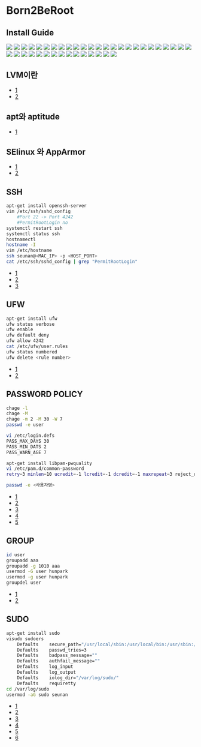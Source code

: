 # Born2BeRoot

## Install Guide
![](img/1.png)
![](img/2.png)
![](img/3.png)
![](img/4.png)
![](img/5.png)
![](img/6.png)
![](img/7.png)
![](img/8.png)
![](img/9.png)
![](img/10.png)
![](img/11.png)
![](img/12.png)
![](img/13.png)
![](img/14.png)
![](img/15.png)
![](img/16.png)
![](img/17.png)
![](img/18.png)
![](img/19.png)
![](img/20.png)
![](img/21.png)
![](img/22.png)
![](img/23.png)
![](img/24.png)
![](img/25.png)
![](img/26.png)
![](img/27.png)
![](img/28.png)
![](img/29.png)
![](img/30.png)
![](img/31.png)
![](img/32.png)
![](img/33.png)
![](img/34.png)
![](img/35.png)
![](img/36.png)
![](img/37.png)
![](img/38.png)
![](img/39.png)
![](img/40.png)

## LVM이란
- [1](https://mamu2830.blogspot.com/2019/12/lvmpv-vg-lv-pe-lvm.html)
- [2](https://wiseworld.tistory.com/32)

## apt와 aptitude
- [1](https://www.tecmint.com/difference-between-apt-and-aptitude/)

## SElinux 와 AppArmor
- [1](https://www.techtarget.com/searchdatacenter/tip/Compare-two-Linux-security-modules-SELinux-vs-AppArmor)
- [2](https://phoenixnap.com/kb/apparmor-vs-selinux)

## SSH
```bash
apt-get install openssh-server
vim /etc/ssh/sshd_config
	#Port 22 -> Port 4242
	#PermitRootLogin no
systemctl restart ssh
systemctl status ssh
hostnamectl
hostname -I
vim /etc/hostname
ssh seunan@<MAC_IP> -p <HOST_PORT>
cat /etc/ssh/sshd_config | grep "PermitRootLogin"
```
- [1](https://www.freecodecamp.org/news/ssh-meaning-in-linux/#:~:text=Secure%20Shell%20(SSH)%20is%20a,remote%20administration%20and%20file%20transfer.)
- [2](https://baked-corn.tistory.com/52)
- [3](https://m.blog.naver.com/PostView.naver?isHttpsRedirect=true&blogId=jodi999&logNo=221334854192)
## UFW
```bash
apt-get install ufw
ufw status verbose
ufw enable
ufw default deny
ufw allow 4242
cat /etc/ufw/user.rules
ufw status numbered
ufw delete <rule number>
```
- [1](https://m.blog.naver.com/PostView.naver?isHttpsRedirect=true&blogId=jodi999&logNo=221409997866)
- [2](https://wiki.debian.org/Uncomplicated%20Firewall%20%28ufw%29)

## PASSWORD POLICY
```bash
chage -l
chage -M
chage -m 2 -M 30 -W 7
passwd -e user

vi /etc/login.defs
PASS_MAX_DAYS 30
PASS_MIN_DATS 2
PASS_WARN_AGE 7

apt-get install libpam-pwquality
vi /etc/pam.d/common-password
retry=3 minlen=10 ucredit=-1 lcredit=-1 dcredit=-1 maxrepeat=3 reject_username enforce_for_root difok=7

passwd -e <사용자명>
```
- [1](https://techpicnic.tistory.com/506)
- [2](https://www.haedongg.net/2020/08/28/linux-%ED%8C%A8%EC%8A%A4%EC%9B%8C%EB%93%9C-%EA%B4%80%EB%A0%A8-%EC%A0%95%EC%B1%85-%EC%84%A4%EC%A0%95/)
- [3](https://manpages.debian.org/stretch/libpam-pwquality/pam_pwquality.8.en.html)
- [4](https://www.baeldung.com/linux/password-complexity)
- [5](https://serverfault.com/questions/1016570/how-to-enable-enforce-for-root-under-pam-pwquality-so-in-rhel8-centos-8)

## GROUP
```bash
id user
groupadd aaa
groupadd -g 1010 aaa
usermod -G user hunpark
usermod -g user hunpark
groupdel user
```
- [1](https://www.manualfactory.net/13414)
- [2](https://goni9071.tistory.com/68)
## SUDO
```bash
apt-get install sudo
visudo sudoers
	Defaults	secure_path="/usr/local/sbin:/usr/local/bin:/usr/sbin:/usr/bin:/sbin:/bin:/snap/bin"
	Defaults	passwd_tries=3
	Defaults	badpass_message=""
	Defaults	authfail_message=""
	Defaults	log_input
	Defaults	log_output
	Defaults	iolog_dir="/var/log/sudo/"
	Defaults	requiretty
cd /var/log/sudo
usermod -aG sudo seunan
```
- [1](https://darrengwon.tistory.com/844)
- [2](https://wiki.debian.org/sudo/)
- [3](https://ostechnix.com/how-to-change-default-sudo-log-file-in-linux/)
- [4](https://bloodguy.tistory.com/entry/Linux-ssh%EB%82%98-%EB%8B%A4%EB%A5%B8-%EB%8D%B0%EB%AA%AC%EC%97%90%EC%84%9C-sudo-u-%EB%A5%BC-%EC%9D%B4%EC%9A%A9%ED%95%B4-%EB%8B%A4%EB%A5%B8-%EC%9C%A0%EC%A0%80%EA%B6%8C%ED%95%9C%EC%9C%BC%EB%A1%9C-%EC%8B%A4%ED%96%89%EC%8B%9C-sudo-sorry-you-must-have-a-tty-to-run-sudo-%EC%98%A4%EB%A5%98-%ED%95%B4%EA%B2%B0)
- [5](https://www.cloudpanel.io/tutorial/how-to-add-user-to-sudoers-in-debian/)
- [6](https://ko.linux-console.net/?p=1985#gsc.tab=0)
